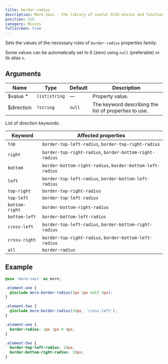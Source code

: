 ```yaml
---
title: border-radius
description: More Sass - the library of useful SCSS mixins and functions.
position: 215
category: Mixins
fullscreen: true
---
```


Sets the values of the necessary rules of `border-radius` properties family.

<alert type="info">Some values can be automatically set to 0 (zero) using `null` (preferable) or its alias `n`.</alert>

## Arguments

| Name                                       | Type           | Default | Description                                           |
|--------------------------------------------|----------------|---------|-------------------------------------------------------|
| $value <span class="text-red-600">*</span> | `list\|string` | —       | Property value.                                       |
| $direction                                 | `?string`      | `null`  | The keyword describing the list of properties to use. |

<alert type="info">

  List of direction keywords:

  | Keyword        | Affected properties                                       |
  |----------------|-----------------------------------------------------------|
  | `top`          | `border-top-left-radius`, `border-top-right-radius`       |
  | `right`        | `border-top-right-radius`, `border-bottom-right-radius`   |
  | `bottom`       | `border-bottom-right-radius`, `border-bottom-left-radius` |
  | `left`         | `border-top-left-radius`, `border-bottom-left-radius`     |
  | `top-right`    | `border-top-right-radius`                                 |
  | `top-left`     | `border-top-left-radius`                                  |
  | `bottom-right` | `border-bottom-right-radius`                              |
  | `bottom-left`  | `border-bottom-left-radius`                               |
  | `cross-left`   | `border-top-left-radius`, `border-bottom-right-radius`    |
  | `cross-right`  | `border-top-right-radius`, `border-bottom-left-radius`    |
  | `all`          | `border-radius`                                           |

</alert>

## Example

<code-group>

  <code-block label="SCSS" active>

  ```scss
  @use 'more-sass' as more;

  .element-one {
  	@include more.border-radius(1px 2px null 4px);
  }

  .element-two {
  	@include more.border-radius(10px, 'cross-left');
  }
  ```

  </code-block>

  <code-block label="Output">

  ```css
  .element-one {
  	border-radius: 1px 2px 0 4px;
  }

  .element-two {
  	border-top-left-radius: 10px;
  	border-bottom-right-radius: 10px;
  }
  ```

  </code-block>

</code-group>
